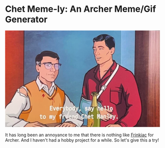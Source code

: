 # Chet Meme-ly: An Archer Meme/Gif Generator

![Chet](docs/chet_manley.png)


It has long been an annoyance to me that there is nothing like [Frinkiac](https://frinkiac.com/) for Archer.  And I haven't had a hobby project for a while.  So let's give this a try!